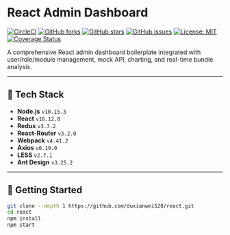# React Admin Dashboard

[![CircleCI](https://img.shields.io/circleci/project/github/duxianwei520/react/master.svg?style=flat-square)](https://circleci.com/gh/duxianwei520/react)
[![GitHub forks](https://img.shields.io/github/forks/duxianwei520/react.svg)](https://github.com/duxianwei520/react/network)
[![GitHub stars](https://img.shields.io/github/stars/duxianwei520/react.svg)](https://github.com/duxianwei520/react/stargazers)
[![GitHub issues](https://img.shields.io/github/issues/duxianwei520/react.svg)](https://github.com/duxianwei520/react/issues)
[![License: MIT](https://img.shields.io/github/license/duxianwei520/react.svg)](https://github.com/duxianwei520/react/blob/master/LICENSE)
[![Coverage Status](https://coveralls.io/repos/github/duxianwei520/react/badge.svg)](https://coveralls.io/github/duxianwei520/react)

A comprehensive React admin dashboard boilerplate integrated with user/role/module management, mock API, charting, and real-time bundle analysis.

---

## 🔧 Tech Stack

- **Node.js** `v10.15.3`
- **React** `v16.12.0`
- **Redux** `v3.7.2`
- **React-Router** `v3.2.0`
- **Webpack** `v4.41.2`
- **Axios** `v0.19.0`
- **LESS** `v2.7.1`
- **Ant Design** `v3.25.2`

---

## 🚀 Getting Started

```bash
git clone --depth 1 https://github.com/duxianwei520/react.git
cd react
npm install
npm start


```
